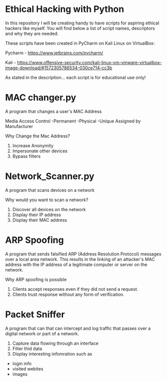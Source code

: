 # Ethical Hacking with Python
In this repository I will be creating handy to have scripts for aspiring ethical hackers like myself.
You will find below a list of script names, descriptors and why they are needed.

These scripts have been created in PyCharm on Kali Linux on VirtualBox:

Pycharm - https://www.jetbrains.com/pycharm/

Kali - https://www.offensive-security.com/kali-linux-vm-vmware-virtualbox-image-download/#1572305786534-030ce714-cc3b

As stated in the description... each script is for educational use only!

# MAC changer.py
A program that changes a user's MAC Address

Media Access Control
-Permanent
-Physical
-Unique
Assigned by Manufacturer

Why Change the Mac Address?
1. Increase Anonymity
2. Impersonate other devices
3. Bypass filters

# Network_Scanner.py
A program that scans devices on a network

Why would you want to scan a network?
1. Discover all devices on the network
2. Display their IP address
3. Display their MAC address

# ARP Spoofing
A program that sends falsified ARP (Address Resolution Protocol) messages over a local area network. This results in the linking of an attacker's MAC address with the IP address of a legitimate computer or server on the network.

Why ARP spoofing is possible
1. Clients accept responses even if they did not send a request.
2. Clients trust response without any form of verification.

# Packet Sniffer
A program that can that can intercept and log traffic that passes over a digital network or part of a network.

1. Capture data flowing through an interface
2. Filter thid data
3. Display interesting infomration such as
- login info
- visited webites
- images

